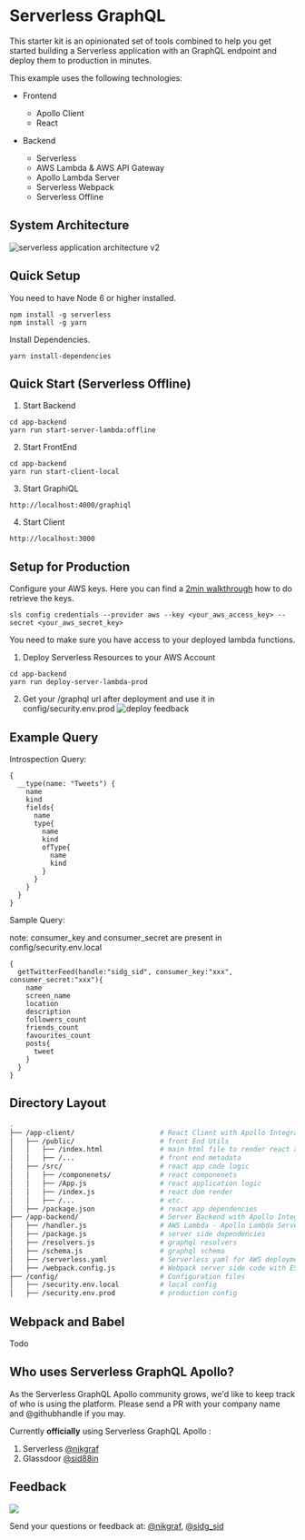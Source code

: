 # Serverless GraphQL

This starter kit is an opinionated set of tools combined to help you get started building a Serverless application with an GraphQL endpoint and deploy them to production in minutes.

This example uses the following technologies:

- Frontend
	- Apollo Client
	- React

- Backend
	- Serverless
	- AWS Lambda & AWS API Gateway
	- Apollo Lambda Server
	- Serverless Webpack
	- Serverless Offline

## System Architecture

![serverless application architecture v2](https://user-images.githubusercontent.com/1587005/30748634-c155b978-9f65-11e7-99d1-ebe7dafd0d6b.png)

## Quick Setup

You need to have Node 6 or higher installed.

```
npm install -g serverless
npm install -g yarn
```

Install Dependencies.
```
yarn install-dependencies
```

## Quick Start (Serverless Offline)

1. Start Backend
```
cd app-backend
yarn run start-server-lambda:offline
```

2. Start FrontEnd

```
cd app-backend
yarn run start-client-local
```

3. Start GraphiQL

```
http://localhost:4000/graphiql
```

4. Start Client

```
http://localhost:3000
```

## Setup for Production

Configure your AWS keys. Here you can find a [2min walkthrough](https://www.youtube.com/watch?v=mRkUnA3mEt4) how to do retrieve the keys.

```
sls config credentials --provider aws --key <your_aws_access_key> --secret <your_aws_secret_key>
```


You need to make sure you have access to your deployed lambda functions.

1. Deploy Serverless Resources to your AWS Account
```
cd app-backend
yarn run deploy-server-lambda-prod
```

2. Get your /graphql url after deployment and use it in config/security.env.prod 
![deploy feedback](https://user-images.githubusercontent.com/1587005/32140859-eb61d1dc-bc2c-11e7-9ab4-23790ffa917a.png)


## Example Query

Introspection Query:

```
{
  __type(name: "Tweets") {
    name
    kind
    fields{
      name
      type{
        name
        kind
        ofType{
          name
          kind
        }
      }
    }
  }
}
```

Sample Query:

note: consumer_key and consumer_secret are present in config/security.env.local
```
{
  getTwitterFeed(handle:"sidg_sid", consumer_key:"xxx", consumer_secret:"xxx"){
    name
    screen_name
    location
    description
    followers_count
    friends_count
    favourites_count
    posts{
      tweet
    }
  }
}
```

## Directory Layout

```bash
.
├── /app-client/                     # React Client with Apollo Integration
│   ├── /public/                     # front End Utils
│   │   ├── /index.html              # main html file to render react app
│   │   ├── /...                     # front end metadata
│   ├── /src/                        # react app code logic
│   │   ├── /componenets/            # react componenets
│   │   ├── /App.js                  # react application logic
│   │   ├── /index.js                # react dom render
│   │   ├── /...                     # etc.
│   ├── /package.json                # react app dependencies
├── /app-backend/                    # Server Backend with Apollo Integration
│   ├── /handler.js                  # AWS Lambda - Apollo Lambda Server
│   ├── /package.js                  # server side dependencies
│   ├── /resolvers.js                # graphql resolvers
│   ├── /schema.js                   # graphql schema
│   ├── /serverless.yaml             # Serverless yaml for AWS deployment
│   ├── /webpack.config.js           # Webpack server side code with ES6
├── /config/                         # Configuration files
│   ├── /security.env.local          # local config
│   ├── /security.env.prod           # production config
```

## Webpack and Babel

Todo

## Who uses Serverless GraphQL Apollo?

As the Serverless GraphQL Apollo community grows, we'd like to keep track of who is using the platform. Please send a PR with your company name and @githubhandle if you may.

Currently **officially** using Serverless GraphQL Apollo :

1. Serverless [@nikgraf](https://github.com/nikgraf)
2. Glassdoor [@sid88in](https://github.com/sid88in)

## Feedback

![](http://www.reactiongifs.com/wp-content/uploads/2013/11/I-have-no-idea-what-I-am-doing.gif)

Send your questions or feedback at: [@nikgraf](https://twitter.com/nikgraf), [@sidg_sid](https://twitter.com/sidg_sid)
